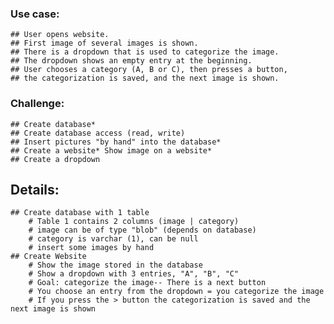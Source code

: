 ### Use case:
	## User opens website.
	## First image of several images is shown.
	## There is a dropdown that is used to categorize the image.
	## The dropdown shows an empty entry at the beginning.
	## User chooses a category (A, B or C), then presses a button,
	## the categorization is saved, and the next image is shown.
### Challenge:
	## Create database*
	## Create database access (read, write)
	## Insert pictures "by hand" into the database*
	## Create a website* Show image on a website*
	## Create a dropdown
## Details:
	## Create database with 1 table
		# Table 1 contains 2 columns (image | category)
		# image can be of type "blob" (depends on database)
		# category is varchar (1), can be null
		# insert some images by hand
	## Create Website
 		# Show the image stored in the database
		# Show a dropdown with 3 entries, "A", "B", "C"
		# Goal: categorize the image-- There is a next button
		# You choose an entry from the dropdown = you categorize the image
		# If you press the > button the categorization is saved and the next image is shown
